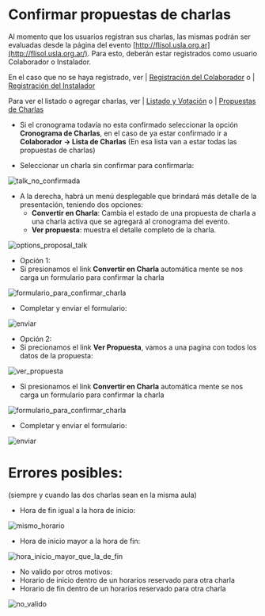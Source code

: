 # Confirmar propuestas de charlas

Al momento que los usuarios registran sus charlas, las mismas podrán ser evaluadas desde la página del evento [http://flisol.usla.org.ar](http://flisol.usla.org.ar/). Para esto, deberán estar registrados como usuario Colaborador o Instalador.

En el caso que no se haya registrado, ver | [Registración del Colaborador](Registracion-del-Colaborador.md) o | [Registración del Instalador](Registracion-del-Instalador.md)

Para ver el listado o agregar charlas, ver | [Listado y Votación](Lista-Votacion-de-Charlas.md) o | [Propuestas de Charlas](Propuestas-de-Charlas.md)

* Si el cronograma todavía no esta confirmado seleccionar la opción **Cronograma de Charlas**, en el caso de ya estar confirmado ir a **Colaborador -> Lista de Charlas** (En esa lista van a estar todas las propuestas de charlas)

* Seleccionar un charla sin confirmar para confirmarla:

![talk_no_confirmada](http://i57.tinypic.com/2vacps3.png)

* A la derecha, habrá un menú desplegable que brindará más detalle de la presentación, teniendo dos opciones:
  - **Convertir en Charla**: Cambia el estado de una propuesta de charla a una charla activa que se agregará al cronograma del evento.
  - **Ver propuesta**: muestra el detalle completo de la charla.

![options_proposal_talk](http://i61.tinypic.com/14mw413.png)

* Opción 1:
 * Si presionamos el link **Convertir en Charla** automática mente se nos carga un formulario para confirmar la charla

  ![formulario_para_confirmar_charla](http://i62.tinypic.com/2m2fls0.png)

 * Completar y enviar el formulario:
 
 ![enviar](http://i57.tinypic.com/2lna51t.png)

* Opción 2:
 * Si precionamos el link **Ver Propuesta**, vamos a una pagina con todos los datos de la propuesta:
  
  ![ver_propuesta](http://i62.tinypic.com/2sbmluf.png)

 * Si presionamos el link **Convertir en Charla** automática mente se nos carga un formulario para confirmar la charla

  ![formulario_para_confirmar_charla](http://i62.tinypic.com/2m2fls0.png)

 * Completar y enviar el formulario:
 
 ![enviar](http://i57.tinypic.com/2lna51t.png)

# Errores posibles:
(siempre y cuando las dos charlas sean en la misma aula)

* Hora de fin igual a la hora de inicio:

![mismo_horario](http://i57.tinypic.com/xaw8zd.png)

* Hora de inicio mayor a la hora de fin:

![hora_inicio_mayor_que_la_de_fin](http://i58.tinypic.com/315g83o.png)

* No valido por otros motivos:
 * Horario de inicio dentro de un horarios reservado para otra charla
 * Horario de fin dentro de un horarios reservado para otra charla

![no_valido](http://i61.tinypic.com/2jb06dw.png)